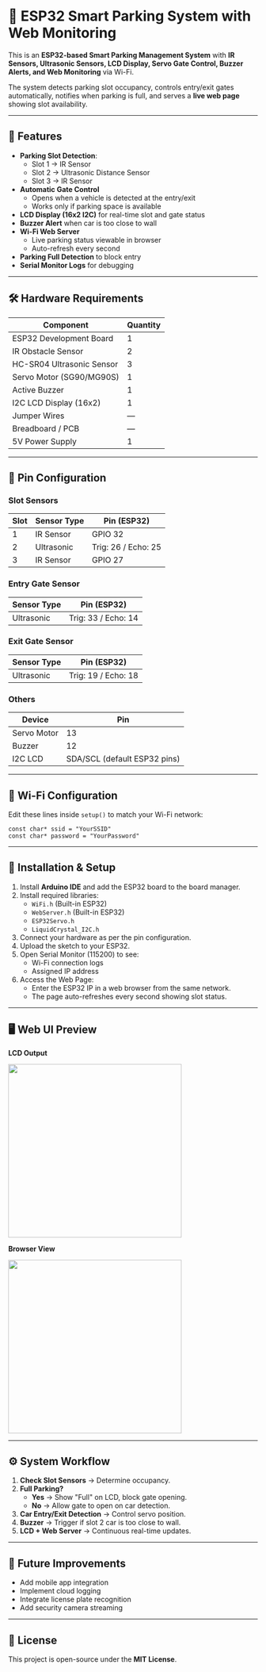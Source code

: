 # 🚗 ESP32 Smart Parking System with Web Monitoring

This is an **ESP32-based Smart Parking Management System** with **IR Sensors, Ultrasonic Sensors, LCD Display, Servo Gate Control, Buzzer Alerts, and Web Monitoring** via Wi-Fi.

The system detects parking slot occupancy, controls entry/exit gates automatically, notifies when parking is full, and serves a **live web page** showing slot availability.

---

## 📌 Features

- **Parking Slot Detection**:
  - Slot 1 → IR Sensor
  - Slot 2 → Ultrasonic Distance Sensor
  - Slot 3 → IR Sensor
- **Automatic Gate Control**
  - Opens when a vehicle is detected at the entry/exit
  - Works only if parking space is available
- **LCD Display (16x2 I2C)** for real-time slot and gate status
- **Buzzer Alert** when car is too close to wall
- **Wi-Fi Web Server**
  - Live parking status viewable in browser
  - Auto-refresh every second
- **Parking Full Detection** to block entry
- **Serial Monitor Logs** for debugging

---

## 🛠️ Hardware Requirements

| Component                  | Quantity |
|----------------------------|----------|
| ESP32 Development Board    | 1        |
| IR Obstacle Sensor         | 2        |
| HC-SR04 Ultrasonic Sensor  | 3        |
| Servo Motor (SG90/MG90S)   | 1        |
| Active Buzzer              | 1        |
| I2C LCD Display (16x2)     | 1        |
| Jumper Wires               | —        |
| Breadboard / PCB           | —        |
| 5V Power Supply            | 1        |

---

## 🔌 Pin Configuration

### Slot Sensors
| Slot | Sensor Type | Pin (ESP32) |
|------|-------------|-------------|
| 1    | IR Sensor   | GPIO 32     |
| 2    | Ultrasonic  | Trig: 26 / Echo: 25 |
| 3    | IR Sensor   | GPIO 27     |

### Entry Gate Sensor
| Sensor Type | Pin (ESP32) |
|-------------|-------------|
| Ultrasonic  | Trig: 33 / Echo: 14 |

### Exit Gate Sensor
| Sensor Type | Pin (ESP32) |
|-------------|-------------|
| Ultrasonic  | Trig: 19 / Echo: 18 |

### Others
| Device       | Pin |
|--------------|-----|
| Servo Motor  | 13  |
| Buzzer       | 12  |
| I2C LCD      | SDA/SCL (default ESP32 pins) |

---

## 📡 Wi-Fi Configuration
Edit these lines inside `setup()` to match your Wi-Fi network:
```
const char* ssid = "YourSSID"
const char* password = "YourPassword"
```

---

## 🔧 Installation & Setup

1. Install **Arduino IDE** and add the ESP32 board to the board manager.
2. Install required libraries:
   - `WiFi.h` (Built-in ESP32)
   - `WebServer.h` (Built-in ESP32)
   - `ESP32Servo.h`
   - `LiquidCrystal_I2C.h`
3. Connect your hardware as per the pin configuration.
4. Upload the sketch to your ESP32.
5. Open Serial Monitor (115200) to see:
   - Wi-Fi connection logs
   - Assigned IP address
6. Access the Web Page:
   - Enter the ESP32 IP in a web browser from the same network.
   - The page auto-refreshes every second showing slot status.

---

## 🖥️ Web UI Preview

**LCD Output**

<img src="https://github.com/user-attachments/assets/2ba50887-577c-4d67-b5ec-d60dfe948a9c" width="350"/><br>

**Browser View**

<img src="https://github.com/user-attachments/assets/ab697fd4-0789-4006-b48f-f40ab23bdd48" width="350"/>

---

## ⚙️ System Workflow

1. **Check Slot Sensors** → Determine occupancy.
2. **Full Parking?**
   - **Yes** → Show "Full" on LCD, block gate opening.
   - **No** → Allow gate to open on car detection.
3. **Car Entry/Exit Detection** → Control servo position.
4. **Buzzer** → Trigger if slot 2 car is too close to wall.
5. **LCD + Web Server** → Continuous real-time updates.

---

## 🚀 Future Improvements
- Add mobile app integration
- Implement cloud logging
- Integrate license plate recognition
- Add security camera streaming

---

## 📜 License
This project is open-source under the **MIT License**.





